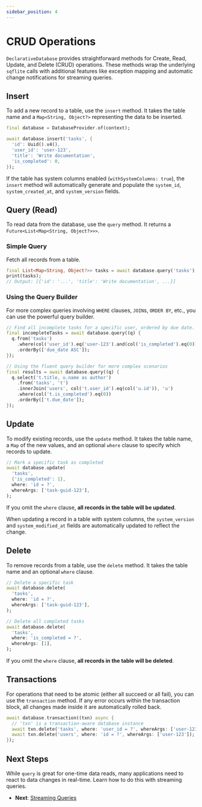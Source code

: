 ```yaml
---
sidebar_position: 4
---
```


# CRUD Operations

`DeclarativeDatabase` provides straightforward methods for Create, Read, Update, and Delete (CRUD) operations. These methods wrap the underlying `sqflite` calls with additional features like exception mapping and automatic change notifications for streaming queries.

## Insert

To add a new record to a table, use the `insert` method. It takes the table name and a `Map<String, Object?>` representing the data to be inserted.

```dart
final database = DatabaseProvider.of(context);

await database.insert('tasks', {
  'id': Uuid().v4(),
  'user_id': 'user-123',
  'title': 'Write documentation',
  'is_completed': 0,
});
```

If the table has system columns enabled (`withSystemColumns: true`), the `insert` method will automatically generate and populate the `system_id`, `system_created_at`, and `system_version` fields.

## Query (Read)

To read data from the database, use the `query` method. It returns a `Future<List<Map<String, Object?>>>`.

### Simple Query

Fetch all records from a table.

```dart
final List<Map<String, Object?>> tasks = await database.query('tasks');
print(tasks);
// Output: [{'id': '...', 'title': 'Write documentation', ...}]
```

### Using the Query Builder

For more complex queries involving `WHERE` clauses, `JOIN`s, `ORDER BY`, etc., you can use the powerful query builder.

```dart
// Find all incomplete tasks for a specific user, ordered by due date.
final incompleteTasks = await database.query((q) {
  q.from('tasks')
    .where(col('user_id').eq('user-123').and(col('is_completed').eq(0)))
    .orderBy(['due_date ASC']);
});

// Using the fluent query builder for more complex scenarios
final results = await database.query((q) {
  q.select('t.title, u.name as author')
    .from('tasks', 't')
    .innerJoin('users', col('t.user_id').eq(col('u.id')), 'u')
    .where(col('t.is_completed').eq(0))
    .orderBy(['t.due_date']);
});
```

## Update

To modify existing records, use the `update` method. It takes the table name, a `Map` of the new values, and an optional `where` clause to specify which records to update.

```dart
// Mark a specific task as completed
await database.update(
  'tasks',
  {'is_completed': 1},
  where: 'id = ?',
  whereArgs: ['task-guid-123'],
);
```

If you omit the `where` clause, **all records in the table will be updated**.

When updating a record in a table with system columns, the `system_version` and `system_modified_at` fields are automatically updated to reflect the change.

## Delete

To remove records from a table, use the `delete` method. It takes the table name and an optional `where` clause.

```dart
// Delete a specific task
await database.delete(
  'tasks',
  where: 'id = ?',
  whereArgs: ['task-guid-123'],
);

// Delete all completed tasks
await database.delete(
  'tasks',
  where: 'is_completed = ?',
  whereArgs: [1],
);
```

If you omit the `where` clause, **all records in the table will be deleted**.

## Transactions

For operations that need to be atomic (either all succeed or all fail), you can use the `transaction` method. If any error occurs within the transaction block, all changes made inside it are automatically rolled back.

```dart
await database.transaction((txn) async {
  // 'txn' is a transaction-aware database instance
  await txn.delete('tasks', where: 'user_id = ?', whereArgs: ['user-123']);
  await txn.delete('users', where: 'id = ?', whereArgs: ['user-123']);
});
```

## Next Steps

While `query` is great for one-time data reads, many applications need to react to data changes in real-time. Learn how to do this with streaming queries.

- **Next**: [Streaming Queries](../core-library/streaming-queries.md)
